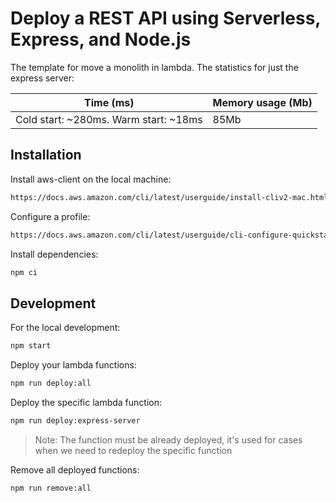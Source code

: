 # Deploy a REST API using Serverless, Express, and Node.js

The template for move a monolith in lambda. The statistics for just the express server:

| Time (ms)                             | Memory usage (Mb) |
| ------------------------------------- | ----------------- |
| Cold start: ~280ms. Warm start: ~18ms | 85Mb              |

## Installation

Install aws-client on the local machine:

```sh
https://docs.aws.amazon.com/cli/latest/userguide/install-cliv2-mac.html
```

Configure a profile:

```sh
https://docs.aws.amazon.com/cli/latest/userguide/cli-configure-quickstart.html
```

Install dependencies:

```sh
npm ci
```

## Development

For the local development:

```sh
npm start
```

Deploy your lambda functions:

```sh
npm run deploy:all
```

Deploy the specific lambda function:

```sh
npm run deploy:express-server
```

> Note: The function must be already deployed, it's used for cases when we need to redeploy the specific function

Remove all deployed functions:

```sh
npm run remove:all
```
